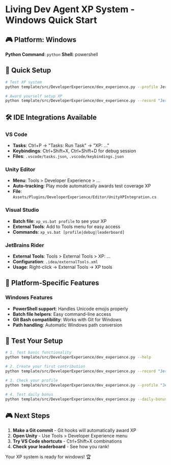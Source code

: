 # Living Dev Agent XP System - Windows Quick Start

## 🎮 Platform: Windows
**Python Command**: `python`
**Shell**: powershell

## 🚀 Quick Setup
```bash
# Test XP system
python template/src/DeveloperExperience/dev_experience.py --profile Jerry

# Award yourself setup XP
python template/src/DeveloperExperience/dev_experience.py --record "Jerry" innovation legendary "Setup XP system on windows" --metrics "platform:windows,setup:1"
```

## 🛠️ IDE Integrations Available

### VS Code
- **Tasks**: Ctrl+P → "Tasks: Run Task" → "XP: ..."
- **Keybindings**: Ctrl+Shift+X, Ctrl+Shift+D for debug session
- **Files**: `.vscode/tasks.json`, `.vscode/keybindings.json`

### Unity Editor  
- **Menu**: Tools > Developer Experience > ...
- **Auto-tracking**: Play mode automatically awards test coverage XP
- **File**: `Assets/Plugins/DeveloperExperience/Editor/UnityXPIntegration.cs`

### Visual Studio
- **Batch file**: `xp_vs.bat profile` to see your XP
- **External Tools**: Add to Tools menu for easy access
- **Commands**: `xp_vs.bat [profile|debug|leaderboard]`

### JetBrains Rider
- **External Tools**: Tools > External Tools > XP: ...
- **Configuration**: `.idea/externalTools.xml`
- **Usage**: Right-click → External Tools → XP tools

## 🎯 Platform-Specific Features

### Windows Features
- **PowerShell support**: Handles Unicode emojis properly
- **Batch file helpers**: Easy command-line access
- **Git Bash compatibility**: Works with Git for Windows
- **Path handling**: Automatic Windows path conversion


## 🧪 Test Your Setup

```bash
# 1. Test basic functionality
python template/src/DeveloperExperience/dev_experience.py --help

# 2. Create your first contribution
python template/src/DeveloperExperience/dev_experience.py --record "Jerry" code_contribution good "Testing XP system on windows" --metrics "platform_test:1"

# 3. Check your profile
python template/src/DeveloperExperience/dev_experience.py --profile "Jerry"

# 4. Test daily bonus
python template/src/DeveloperExperience/dev_experience.py --daily-bonus "Jerry"
```

## 🎮 Next Steps
1. **Make a Git commit** - Git hooks will automatically award XP
2. **Open Unity** - Use Tools > Developer Experience menu
3. **Try VS Code shortcuts** - Ctrl+Shift+X combinations
4. **Check your leaderboard** - See how you rank!

Your XP system is ready for windows! 🏆
